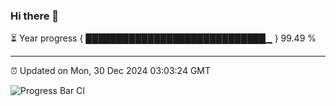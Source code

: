### Hi there 👋

⏳ Year progress { █████████████████████████████▁ } 99.49 %

---

⏰ Updated on Mon, 30 Dec 2024 03:03:24 GMT

![Progress Bar CI](https://github.com/IshwaranRudhara/GIT-ACTION/workflows/Progress%20Bar%20CI/badge.svg)
